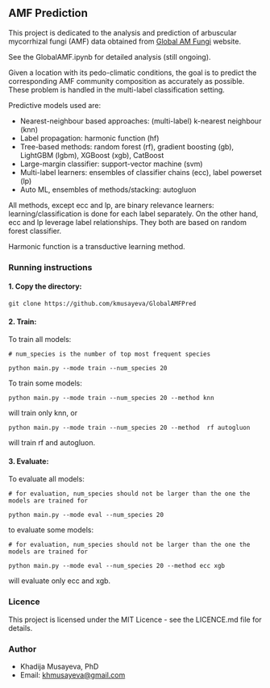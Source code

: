 ## AMF Prediction

This project is dedicated to the analysis and prediction of arbuscular mycorrhizal fungi (AMF) data obtained from [Global AM Fungi](https://globalamfungi.com/) website. 

See the GlobalAMF.ipynb for detailed analysis (still ongoing). 

Given a location with its pedo-climatic conditions, the goal is to predict the corresponding AMF community composition as accurately as possible. These problem is handled in the multi-label classification setting.

Predictive models used are:

* Nearest-neighbour based approaches: (multi-label) k-nearest neighbour (knn)
* Label propagation: harmonic function (hf)
* Tree-based methods: random forest (rf), gradient boosting (gb), LightGBM (lgbm), XGBoost (xgb), CatBoost
* Large-margin classifier: support-vector machine (svm)
* Multi-label learners: ensembles of classifier chains (ecc), label powerset (lp)
* Auto ML, ensembles of methods/stacking: autogluon 

All methods, except ecc and lp, are binary relevance learners: learning/classification is done for each label separately.
On the other hand, ecc and lp leverage label relationships. They both are based on random forest classifier.

Harmonic function is a transductive learning method.


### Running instructions

#### 1. Copy the directory:

```
git clone https://github.com/kmusayeva/GlobalAMFPred
```

#### 2. Train:

To train all models:

```
# num_species is the number of top most frequent species

python main.py --mode train --num_species 20
```

To train some models:

```
python main.py --mode train --num_species 20 --method knn
```
will train only knn, or

```
python main.py --mode train --num_species 20 --method  rf autogluon
```
will train rf and autogluon.

#### 3. Evaluate:

To evaluate all models:

```
# for evaluation, num_species should not be larger than the one the models are trained for

python main.py --mode eval --num_species 20
```

to evaluate some models:

```
# for evaluation, num_species should not be larger than the one the models are trained for

python main.py --mode eval --num_species 20 --method ecc xgb
```
will evaluate only ecc and xgb.


### Licence
This project is licensed under the MIT Licence - see the LICENCE.md file for details.


### Author
* Khadija Musayeva, PhD 
* Email: [khmusayeva@gmail.com](khmusayeva@gmail.com)


